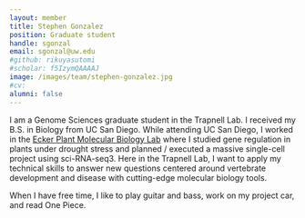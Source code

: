 ```yaml
---
layout: member
title: Stephen Gonzalez
position: Graduate student
handle: sgonzal
email: sgonzal@uw.edu
#github: rikuyasutomi
#scholar: f5IzymQAAAAJ
image: /images/team/stephen-gonzalez.jpg
#cv: 
alumni: false
---
```


I am a Genome Sciences graduate student in the Trapnell Lab. I received my B.S. in Biology from UC San Diego. While attending UC San Diego, I worked in the [Ecker Plant Molecular Biology Lab](https://ecker.salk.edu/) where I studied gene regulation in plants under drought stress and planned / executed a massive single-cell project using sci-RNA-seq3. Here in the Trapnell Lab, I want to apply my technical skills to answer new questions centered around vertebrate development and disease with cutting-edge molecular biology tools.

When I have free time, I like to play guitar and bass, work on my project car, and read One Piece.

